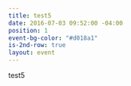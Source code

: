 ```yaml
---
title: test5
date: 2016-07-03 09:52:00 -04:00
position: 1
event-bg-color: "#d018a1"
is-2nd-row: true
layout: event
---
```


test5
